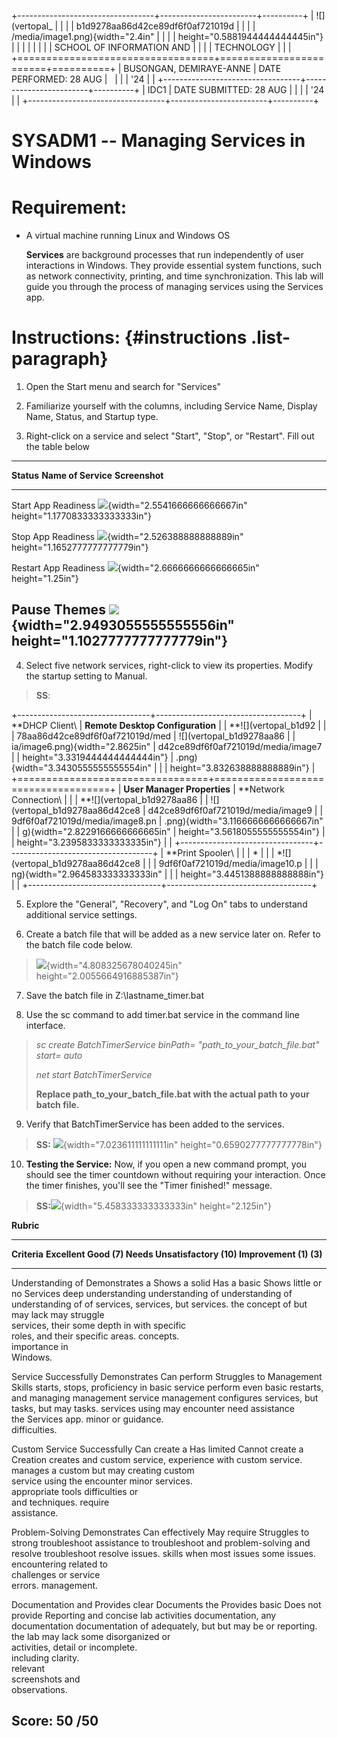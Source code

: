 +----------------------------------+------------------------+----------+
| ![](vertopal_                    |                        |          |
| b1d9278aa86d42ce89df6f0af721019d |                        |          |
| /media/image1.png){width="2.4in" |                        |          |
| height="0.5881944444444445in"}   |                        |          |
|                                  |                        |          |
| SCHOOL OF INFORMATION AND        |                        |          |
| TECHNOLOGY                       |                        |          |
+==================================+========================+==========+
| BUSONGAN, DEMIRAYE-ANNE          | DATE PERFORMED: 28 AUG |          |
|                                  | '24                    |          |
+----------------------------------+------------------------+----------+
| IDC1                             | DATE SUBMITTED: 28 AUG |          |
|                                  | '24                    |          |
+----------------------------------+------------------------+----------+

# SYSADM1 -- Managing Services in Windows

# Requirement: 

-   A virtual machine running Linux and Windows OS

    **Services** are background processes that run independently of user
    interactions in Windows. They provide essential system functions,
    such as network connectivity, printing, and time synchronization.
    This lab will guide you through the process of managing services
    using the Services app.

# Instructions:  {#instructions .list-paragraph}

1.  Open the Start menu and search for \"Services\"

2.  Familiarize yourself with the columns, including Service Name,
    Display Name, Status, and Startup type.

3.  Right-click on a service and select \"Start\", \"Stop\", or
    \"Restart\". Fill out the table below

  ---------------------------------------------------------------------------------------------------------------------------------------
  **Status**   **Name of Service**         **Screenshot**
  ------------ --------------------------- ----------------------------------------------------------------------------------------------
  Start        App Readiness               ![](vertopal_b1d9278aa86d42ce89df6f0af721019d/media/image2.png){width="2.5541666666666667in"
                                           height="1.1770833333333333in"}

  Stop         App Readiness               ![](vertopal_b1d9278aa86d42ce89df6f0af721019d/media/image3.png){width="2.526388888888889in"
                                           height="1.1652777777777779in"}

  Restart      App Readiness               ![](vertopal_b1d9278aa86d42ce89df6f0af721019d/media/image4.png){width="2.6666666666666665in"
                                           height="1.25in"}

  Pause        Themes                      ![](vertopal_b1d9278aa86d42ce89df6f0af721019d/media/image5.png){width="2.9493055555555556in"
                                           height="1.1027777777777779in"}
  ---------------------------------------------------------------------------------------------------------------------------------------

4.  Select five network services, right-click to view its properties.
    Modify the startup setting to Manual.

> **SS**:

+---------------------------------+------------------------------------+
| **DHCP Client\                  | **Remote Desktop Configuration**   |
| **![](vertopal_b1d92            |                                    |
| 78aa86d42ce89df6f0af721019d/med | ![](vertopal_b1d9278aa86           |
| ia/image6.png){width="2.8625in" | d42ce89df6f0af721019d/media/image7 |
| height="3.3319444444444444in"}  | .png){width="3.3430555555555554in" |
|                                 | height="3.832638888888889in"}      |
+=================================+====================================+
| **User Manager Properties**     | **Network Connection\              |
|                                 | **![](vertopal_b1d9278aa86         |
| ![](vertopal_b1d9278aa86d42ce8  | d42ce89df6f0af721019d/media/image9 |
| 9df6f0af721019d/media/image8.pn | .png){width="3.1166666666666667in" |
| g){width="2.8229166666666665in" | height="3.5618055555555554in"}     |
| height="3.2395833333333335in"}  |                                    |
+---------------------------------+------------------------------------+
| **Print Spooler\                |                                    |
| *                               |                                    |
| *![](vertopal_b1d9278aa86d42ce8 |                                    |
| 9df6f0af721019d/media/image10.p |                                    |
| ng){width="2.964583333333333in" |                                    |
| height="3.4451388888888888in"}  |                                    |
+---------------------------------+------------------------------------+

5.  Explore the \"General\", \"Recovery\", and \"Log On\" tabs to
    understand additional service settings.

6.  Create a batch file that will be added as a new service later on.
    Refer to the batch file code below.

> ![](vertopal_b1d9278aa86d42ce89df6f0af721019d/media/image11.png){width="4.808325678040245in"
> height="2.0055664916885387in"}

7.  Save the batch file in Z:\\lastname_timer.bat

8.  Use the sc command to add timer.bat service in the command line
    interface.

> *sc create BatchTimerService binPath= \"path_to_your_batch_file.bat\"
> start= auto*
>
> *net start BatchTimerService*
>
> **Replace path_to_your_batch_file.bat with the actual path to your
> batch file.**

9.  Verify that BatchTimerService has been added to the services.

> **SS:**
> ![](vertopal_b1d9278aa86d42ce89df6f0af721019d/media/image12.png){width="7.023611111111111in"
> height="0.6590277777777778in"}

10. **Testing the Service:** Now, if you open a new command prompt, you
    should see the timer countdown without requiring your interaction.
    Once the timer finishes, you\'ll see the \"Timer finished!\"
    message.

> **SS:**![](vertopal_b1d9278aa86d42ce89df6f0af721019d/media/image13.png){width="5.458333333333333in"
> height="2.125in"}

**Rubric**

  ---------------------------------------------------------------------------------------
  **Criteria**      **Excellent       **Good (7)**    **Needs          **Unsatisfactory
                    (10)**                            Improvement      (1)**
                                                      (3)**            
  ----------------- ----------------- --------------- ---------------- ------------------
  Understanding of  Demonstrates a    Shows a solid   Has a basic      Shows little or no
  Services          deep              understanding   understanding of understanding of
                    understanding of  of services,    services, but    services.
                    the concept of    but may lack    may struggle     
                    services, their   some depth in   with specific    
                    roles, and their  specific areas. concepts.        
                    importance in                                      
                    Windows.                                           

  Service           Successfully      Demonstrates    Can perform      Struggles to
  Management Skills starts, stops,    proficiency in  basic service    perform even basic
                    restarts, and     managing        management       service management
                    configures        services, but   tasks, but may   tasks.
                    services using    may encounter   need assistance  
                    the Services app. minor           or guidance.     
                                      difficulties.                    

  Custom Service    Successfully      Can create a    Has limited      Cannot create a
  Creation          creates and       custom service, experience with  custom service.
                    manages a custom  but may         creating custom  
                    service using the encounter minor services.        
                    appropriate tools difficulties or                  
                    and techniques.   require                          
                                      assistance.                      

  Problem-Solving   Demonstrates      Can effectively May require      Struggles to
                    strong            troubleshoot    assistance to    troubleshoot and
                    problem-solving   and resolve     troubleshoot     resolve issues.
                    skills when       most issues     some issues.     
                    encountering      related to                       
                    challenges or     service                          
                    errors.           management.                      

  Documentation and Provides clear    Documents the   Provides basic   Does not provide
  Reporting         and concise       lab activities  documentation,   any documentation
                    documentation of  adequately, but but may be       or reporting.
                    the lab           may lack some   disorganized or  
                    activities,       detail or       incomplete.      
                    including         clarity.                         
                    relevant                                           
                    screenshots and                                    
                    observations.                                      

  **Score:**        **50 /50**                                         
  ---------------------------------------------------------------------------------------
